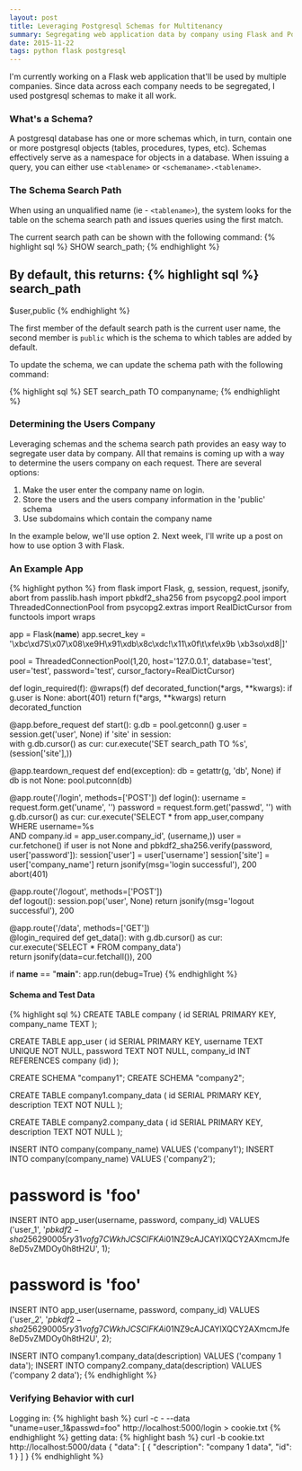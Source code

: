 ```yaml
---
layout: post
title: Leveraging Postgresql Schemas for Multitenancy
summary: Segregating web application data by company using Flask and Postgresql
date: 2015-11-22
tags: python flask postgresql 
---
```


I'm currently working on a Flask web application that'll be used by multiple companies.
Since data across each company needs to be segregated, I used postgresql schemas
to make it all work. 

### What's a Schema?

A postgresql database has one or more schemas which, in turn, contain one or more postgresql objects (tables, procedures, types, etc). Schemas effectively serve
as a namespace for objects in a database. When issuing a query, you can either use `<tablename>` or `<schemaname>.<tablename>`. 

### The Schema Search Path

When using an unqualified name (ie - `<tablename>`), the system looks for
the table on the schema search path and issues queries using the first match.

The current search path can be shown with the following command:
{% highlight sql %}
SHOW search_path;
{% endhighlight %}

By default, this returns:
{% highlight sql %}
  search_path
--------------
 $user,public
{% endhighlight %}

The first member of the default search path is the current user name, the second
member is `public` which is the schema to which tables are added by default.

To update the schema, we can update the schema path with the following command:

{% highlight sql %}
SET search_path TO companyname;
{% endhighlight %}

### Determining the Users Company

Leveraging schemas and the schema search path provides an easy way to segregate
user data by company. All that remains is coming up with a way to determine the
users company on each request. There are several options:

  1. Make the user enter the company name on login.
  2. Store the users and the users company information in the 'public' schema
  3. Use subdomains which contain the company name
    
In the example below, we'll use option 2. Next week, I'll write up a post on how
to use option 3 with Flask. 

### An Example App

{% highlight python %}
from flask import Flask, g, session, request, jsonify, abort
from passlib.hash import pbkdf2_sha256
from psycopg2.pool import ThreadedConnectionPool
from psycopg2.extras import RealDictCursor
from functools import wraps

app = Flask(__name__)
app.secret_key = '\xbc\xd7S\x07\x08\xe9H\x91\xdb\x8c\xdc!\x11\x0f\t\xfe\x9b \xb3so\xd8|]'

pool = ThreadedConnectionPool(1,20,
	                      host='127.0.0.1',
                              database='test',
                              user='test',
                              password='test',
                              cursor_factory=RealDictCursor)    
                              
def login_required(f):
    @wraps(f)
    def decorated_function(*args, **kwargs):
        if g.user is None:
            abort(401)
        return f(*args, **kwargs)
    return decorated_function                              
                              
@app.before_request
def start():
    g.db = pool.getconn()
    g.user = session.get('user', None)
    if 'site' in session:        
        with g.db.cursor() as cur:
            cur.execute('SET search_path TO %s', (session['site'],))
            
            
@app.teardown_request
def end(exception):
    db = getattr(g, 'db', None)
    if db is not None:
        pool.putconn(db)
                  
                                   
@app.route('/login', methods=['POST'])
def login():
    username = request.form.get('uname', '')
    password = request.form.get('passwd', '')
    with g.db.cursor() as cur:
        cur.execute('SELECT * from app_user,company \
                      WHERE username=%s \
                        AND company.id = app_user.company_id', (username,))
        user = cur.fetchone()
        if user is not None and pbkdf2_sha256.verify(password, user['password']):
            session['user'] = user['username']
            session['site'] = user['company_name']
            return jsonify(msg='login successful'), 200
        abort(401)


@app.route('/logout', methods=['POST'])    
def logout():
    session.pop('user', None)
    return jsonify(msg='logout successful'), 200
    

@app.route('/data', methods=['GET'])    
@login_required
def get_data():
    with g.db.cursor() as cur:
        cur.execute('SELECT * FROM company_data')           
        return jsonify(data=cur.fetchall()), 200
    
        
if __name__ == "__main__":
    app.run(debug=True)
{% endhighlight %}

#### Schema and Test Data
{% highlight sql %}
CREATE TABLE company (
    id SERIAL PRIMARY KEY,
    company_name TEXT 
);

CREATE TABLE app_user (
    id SERIAL PRIMARY KEY,
    username TEXT UNIQUE NOT NULL,
    password TEXT NOT NULL,
    company_id INT REFERENCES company (id)
);

CREATE SCHEMA "company1";
CREATE SCHEMA "company2";

CREATE TABLE company1.company_data (
    id SERIAL PRIMARY KEY,
    description TEXT NOT NULL
); 

CREATE TABLE company2.company_data (
    id SERIAL PRIMARY KEY,
    description TEXT NOT NULL
); 

INSERT INTO company(company_name) VALUES ('company1');
INSERT INTO company(company_name) VALUES ('company2');

# password is 'foo'
INSERT INTO app_user(username, password, company_id) VALUES ('user_1', '$pbkdf2-sha256$29000$5ry31vofg7CWkhJCSClFKA$i01NZ9cAJCAYlXQCY2AXmcmJfe8eD5vZMDOy0h8tH2U', 1);

# password is 'foo'
INSERT INTO app_user(username, password, company_id) VALUES ('user_2', '$pbkdf2-sha256$29000$5ry31vofg7CWkhJCSClFKA$i01NZ9cAJCAYlXQCY2AXmcmJfe8eD5vZMDOy0h8tH2U', 2);

INSERT INTO company1.company_data(description) VALUES ('company 1 data');
INSERT INTO company2.company_data(description) VALUES ('company 2 data');
{% endhighlight %}

### Verifying Behavior with curl
Logging in:
{% highlight bash %}
curl -c - --data "uname=user_1&passwd=foo" http://localhost:5000/login > cookie.txt
{% endhighlight %}
getting data:
{% highlight bash %}
curl -b cookie.txt http://localhost:5000/data
{
  "data": [
    {
      "description": "company 1 data",
      "id": 1
    }
  ]
}
{% endhighlight %}

